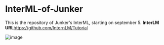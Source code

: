 # InterML-of-Junker
This is the repository of Junker's InterML, starting on september 5.
**InterLM URL**<https://github.com/InternLM/Tutorial>

![image](https://github.com/user-attachments/assets/97a7e25e-4c46-4400-b96a-12e46849acdc)

